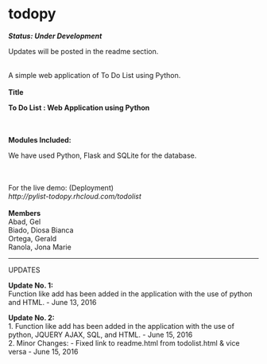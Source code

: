 # todopy
<b><i>Status: Under Development</i></b>
<p>Updates will be posted in the readme section.</p>
<br>
A simple web application of To Do List using Python.
<br>
<br>
<b>Title</b>
<p><b>To Do List : Web Application using Python </b></p>
<br>
<br>
<b>Modules Included: </b>
<p>We have used Python, Flask and SQLite for the database.</p>
<br>
<br>
For the live demo: (Deployment)<br>
<i>http://pylist-todopy.rhcloud.com/todolist</i>
<br>
<br>
<b>Members</b><br>
Abad, Gel <br>
Biado, Diosa Bianca<br>
Ortega, Gerald<br>
Ranola, Jona Marie<br>
<hr />
<p>UPDATES</p>
<p><b>Update No. 1: </b> <br>Function like add has been added in the application with the use of python and HTML. - June 13, 2016</p>
<p><b>Update No. 2: </b><br>1. Function like add has been added in the application with the use of python, JQUERY AJAX, SQL, and HTML. - June 15, 2016
<br>2. Minor Changes: - Fixed link to readme.html from todolist.html & vice versa - June 15, 2016</p>